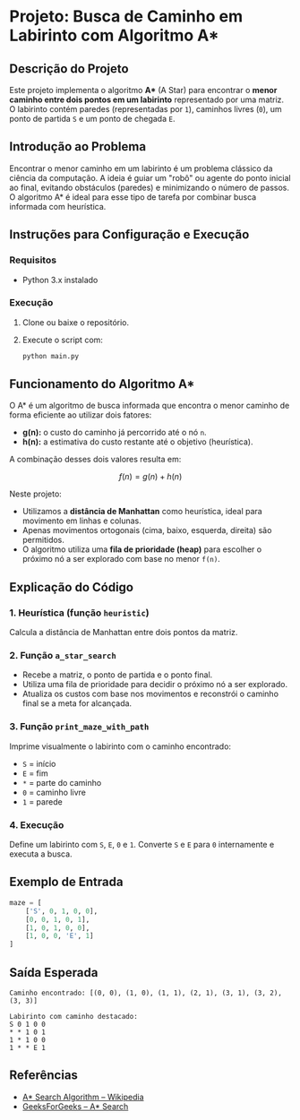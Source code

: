# Projeto: Busca de Caminho em Labirinto com Algoritmo A\*

## Descrição do Projeto

Este projeto implementa o algoritmo **A\*** (A Star) para encontrar o **menor caminho entre dois pontos em um labirinto** representado por uma matriz. O labirinto contém paredes (representadas por `1`), caminhos livres (`0`), um ponto de partida `S` e um ponto de chegada `E`.

## Introdução ao Problema

Encontrar o menor caminho em um labirinto é um problema clássico da ciência da computação. A ideia é guiar um "robô" ou agente do ponto inicial ao final, evitando obstáculos (paredes) e minimizando o número de passos. O algoritmo A\* é ideal para esse tipo de tarefa por combinar busca informada com heurística.

## Instruções para Configuração e Execução

### Requisitos

* Python 3.x instalado

### Execução

1. Clone ou baixe o repositório.
2. Execute o script com:

   ```bash
   python main.py
   ```

## Funcionamento do Algoritmo A\*

O A\* é um algoritmo de busca informada que encontra o menor caminho de forma eficiente ao utilizar dois fatores:

* **g(n):** o custo do caminho já percorrido até o nó `n`.
* **h(n):** a estimativa do custo restante até o objetivo (heurística).

A combinação desses dois valores resulta em:

$$
  f(n) = g(n) + h(n)
$$

Neste projeto:

* Utilizamos a **distância de Manhattan** como heurística, ideal para movimento em linhas e colunas.
* Apenas movimentos ortogonais (cima, baixo, esquerda, direita) são permitidos.
* O algoritmo utiliza uma **fila de prioridade (heap)** para escolher o próximo nó a ser explorado com base no menor `f(n)`.

## Explicação do Código

### 1. Heurística (função `heuristic`)

Calcula a distância de Manhattan entre dois pontos da matriz.

### 2. Função `a_star_search`

* Recebe a matriz, o ponto de partida e o ponto final.
* Utiliza uma fila de prioridade para decidir o próximo nó a ser explorado.
* Atualiza os custos com base nos movimentos e reconstrói o caminho final se a meta for alcançada.

### 3. Função `print_maze_with_path`

Imprime visualmente o labirinto com o caminho encontrado:

* `S` = início
* `E` = fim
* `*` = parte do caminho
* `0` = caminho livre
* `1` = parede

### 4. Execução

Define um labirinto com `S`, `E`, `0` e `1`. Converte `S` e `E` para `0` internamente e executa a busca.

## Exemplo de Entrada

```python
maze = [
    ['S', 0, 1, 0, 0],
    [0, 0, 1, 0, 1],
    [1, 0, 1, 0, 0],
    [1, 0, 0, 'E', 1]
]
```

## Saída Esperada

```
Caminho encontrado: [(0, 0), (1, 0), (1, 1), (2, 1), (3, 1), (3, 2), (3, 3)]

Labirinto com caminho destacado:
S 0 1 0 0
* * 1 0 1
1 * 1 0 0
1 * * E 1
```

## Referências

* [A\* Search Algorithm – Wikipedia](https://en.wikipedia.org/wiki/A*_search_algorithm)
* [GeeksForGeeks – A\* Search](https://www.geeksforgeeks.org/a-search-algorithm/)
